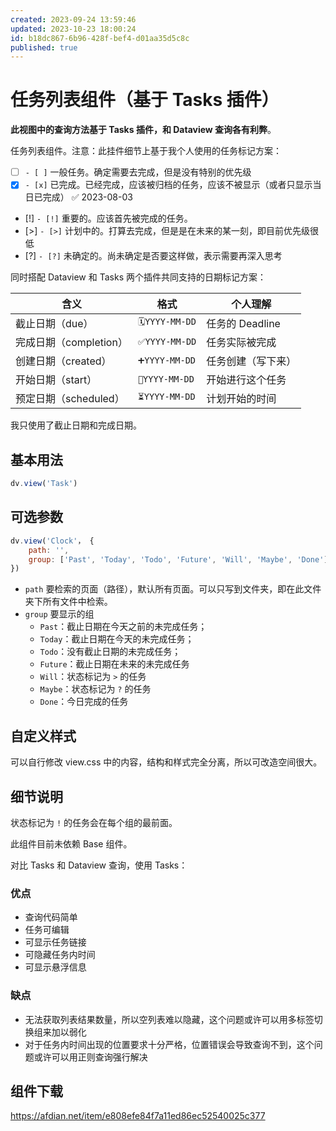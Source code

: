 ```yaml
---
created: 2023-09-24 13:59:46
updated: 2023-10-23 18:00:24
id: b18dc867-6b96-428f-bef4-d01aa35d5c8c
published: true
---
```

# 任务列表组件（基于 Tasks 插件）

**此视图中的查询方法基于 Tasks 插件，和 Dataview 查询各有利弊**。

任务列表组件。注意：此挂件细节上基于我个人使用的任务标记方案：

- [ ] `- [ ]` 一般任务。确定需要去完成，但是没有特别的优先级
- [x] `- [x]` 已完成。已经完成，应该被归档的任务，应该不被显示（或者只显示当日已完成） ✅ 2023-08-03
- [!]  `- [!]` 重要的。应该首先被完成的任务。
- [>]  `- [>]` 计划中的。打算去完成，但是是在未来的某一刻，即目前优先级很低
- [?] `- [?]` 未确定的。尚未确定是否要这样做，表示需要再深入思考

同时搭配 Dataview 和 Tasks 两个插件共同支持的日期标记方案：


|含义|格式|个人理解|
|---|---|---|
|截止日期（due）|`🗓️YYYY-MM-DD`|任务的 Deadline|
|完成日期（completion）|`✅YYYY-MM-DD`|任务实际被完成|
|创建日期（created）|`➕YYYY-MM-DD`|任务创建（写下来）|
|开始日期（start）|`🛫YYYY-MM-DD`|开始进行这个任务|
|预定日期（scheduled）|`⏳YYYY-MM-DD`|计划开始的时间|

我只使用了截止日期和完成日期。

## 基本用法

```js
dv.view('Task')
```

## 可选参数

```js
dv.view('Clock'， {
    path: '',
    group: ['Past', 'Today', 'Todo', 'Future', 'Will', 'Maybe', 'Done']
})
```

- `path` 要检索的页面（路径），默认所有页面。可以只写到文件夹，即在此文件夹下所有文件中检索。
- `group` 要显示的组
    - `Past`：截止日期在今天之前的未完成任务；
    - `Today`：截止日期在今天的未完成任务；
    - `Todo`：没有截止日期的未完成任务；
    - `Future`：截止日期在未来的未完成任务
    - `Will`：状态标记为 `>` 的任务
    - `Maybe`：状态标记为 `?` 的任务
    - `Done`：今日完成的任务

## 自定义样式

可以自行修改 view.css 中的内容，结构和样式完全分离，所以可改造空间很大。

## 细节说明

状态标记为 `!` 的任务会在每个组的最前面。

此组件目前未依赖 Base 组件。

对比 Tasks 和 Dataview 查询，使用 Tasks：

### 优点

- 查询代码简单
- 任务可编辑
- 可显示任务链接
- 可隐藏任务内时间
- 可显示悬浮信息

### 缺点

- 无法获取列表结果数量，所以空列表难以隐藏，这个问题或许可以用多标签切换组来加以弱化
- 对于任务内时间出现的位置要求十分严格，位置错误会导致查询不到，这个问题或许可以用正则查询强行解决

## 组件下载

https://afdian.net/item/e808efe84f7a11ed86ec52540025c377